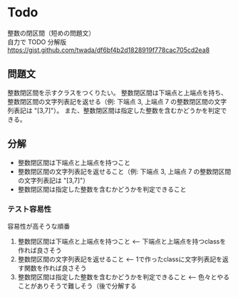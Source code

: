 # Todo

整数の閉区間（短めの問題文）  
自力で TODO 分解版 https://gist.github.com/twada/df6bf4b2d1828919f778cac705cd2ea8

## 問題文

整数閉区間を示すクラスをつくりたい。 整数閉区間は下端点と上端点を持ち、整数閉区間の文字列表記を返せる（例: 下端点 3, 上端点 7
の整数閉区間の文字列表記は "[3,7]"）。 また、整数閉区間は指定した整数を含むかどうかを判定できる。

## 分解

- 整数閉区間は下端点と上端点を持つこと
- 整数閉区間の文字列表記を返せること（例: 下端点 3, 上端点 7 の整数閉区間の文字列表記は "[3,7]"）
- 整数閉区間は指定した整数を含むかどうかを判定できること

### テスト容易性

容易性が高そうな順番

1. 整数閉区間は下端点と上端点を持つこと <-- 下端点と上端点を持つclassを作れば良さそう
2. 整数閉区間の文字列表記を返せること <-- 1で作ったclassに文字列表記を返す関数を作れば良さそう
3. 整数閉区間は指定した整数を含むかどうかを判定できること <-- 色々とやることがありそうで難しそう（後で分解する


